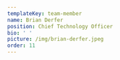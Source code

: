 ```yaml
---
templateKey: team-member
name: Brian Derfer
position: Chief Technology Officer
bio: ' '
picture: /img/brian-derfer.jpeg
order: 11
---
```


